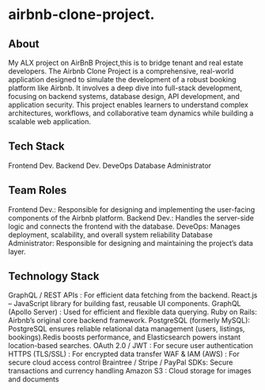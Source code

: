 # airbnb-clone-project.
## About
My ALX project on AirBnB Project,this is to bridge tenant and real estate developers.
The Airbnb Clone Project is a comprehensive, real-world application designed to simulate the development of a robust booking platform like Airbnb. It involves a deep dive into full-stack development, focusing on backend systems, database design, API development, and application security. This project enables learners to understand complex architectures, workflows, and collaborative team dynamics while building a scalable web application.
## Tech Stack
Frontend Dev.
Backend Dev.
DeveOps
Database Administrator
## Team Roles
Frontend Dev.: Responsible for designing and implementing the user-facing components of the Airbnb platform.
Backend Dev.: Handles the server-side logic and connects the frontend with the database.
DeveOps:  Manages deployment, scalability, and overall system reliability
Database Administrator: Responsible for designing and maintaining the project’s data layer.
## Technology Stack
GraphQL / REST APIs : For efficient data fetching from the backend.
React.js – JavaScript library for building fast, reusable UI components.
GraphQL (Apollo Server) : Used for efficient and flexible data querying.
Ruby on Rails: Airbnb’s original core backend framework.
PostgreSQL (formerly MySQL): PostgreSQL ensures reliable relational data management (users, listings, bookings).Redis boosts performance, and Elasticsearch powers instant location-based searches.
OAuth 2.0 / JWT : For secure user authentication
HTTPS (TLS/SSL) : For encrypted data transfer
WAF & IAM (AWS) : For secure cloud access control
Braintree / Stripe / PayPal SDKs: Secure transactions and currency handling
Amazon S3 : Cloud storage for images and documents

